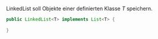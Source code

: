 

LinkedList soll Objekte einer definierten Klasse $T$ speichern.

```java
public LinkedList<T> implements List<T> {
  
}
```


